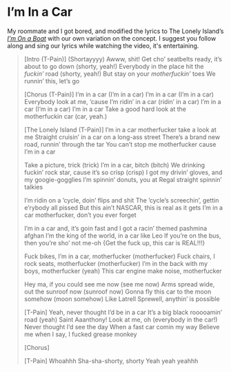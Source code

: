 I’m In a Car
============

My roommate and I got bored, and modified the lyrics to The Lonely Island’s
[*I’m On a Boat*][video] with our own variation on the concept. I suggest you
follow along and sing our lyrics while watching the video, it's entertaining.

 > \[Intro (T-Pain)]
 > (Shortayyyy) Awww, shit!
 > Get cho’ seatbelts ready, it’s about to go down (shorty, yeah!)
 > Everybody in the place hit the *fuckin’* road (shorty, yeah!)
 > But stay on your *motherfuckin’* toes
 > We runnin’ this, let’s go
 > 
 > \[Chorus (T-Pain)]
 > I’m in a car (I’m in a car)
 > I’m in a car (I’m in a car)
 > Everybody look at me, ’cause I’m ridin’ in a car (ridin’ in a car)
 > I’m in a car (I’m in a car)
 > I’m in a car
 > Take a good hard look at the motherfuckin car (car, yeah.)
 > 
 > \[The Lonely Island (T-Pain)]
 > I’m in a car motherfucker take a look at me
 > Straight cruisin’ in a car on a long-ass street
 > There’s a brand new road, runnin’ through the tar
 > You can’t stop me motherfucker cause I’m in a car
 > 
 > Take a picture, trick (trick) I’m in a car, bitch (bitch)
 > We drinking fuckin’ rock star, cause it’s so crisp (crisp)
 > I got my drivin’ gloves, and my googie-gogglies
 > I’m spinnin’ donuts, you at Regal straight spinnin’ talkies
 > 
 > I’m ridin on a ’cycle, doin’ flips and shit
 > The ’cycle’s screechin’, gettin e’rybody all pissed
 > But this ain’t NASCAR, this is real as it gets
 > I’m in a car motherfucker, don’t you ever forget
 > 
 > I’m in a car and, it’s goin fast and
 > I got a racin’ themed pashmina afghan
 > I’m the king of the world, in a car like Leo
 > If you’re on the bus, then you’re sho’ not me-oh
 > {Get the fuck up, this car is REAL!!!}
 > 
 > Fuck bikes, I’m in a car, motherfucker (motherfucker)
 > Fuck chairs, I rock seats, motherfucker (motherfucker)
 > I’m in the back with my boys, motherfucker (yeah)
 > This car engine make noise, motherfucker
 > 
 > Hey ma, if you could see me now (see me now)
 > Arms spread wide, out the sunroof now (sunroof now)
 > Gonna fly this car to the moon somehow (moon somehow)
 > Like Latrell Sprewell, anythin’ is possible
 > 
 > \[T-Pain]
 > Yeah, never thought I’d be in a car
 > It’s a big black rooooamin’ road (yeah)
 > Saint Aaanthony! Look at me, oh (everybody in the car!)
 > Never thought I’d see the day
 > When a fast car comin my way
 > Believe me when I say, I fucked grease monkey
 > 
 > \[Chorus]
 > 
 > \[T-Pain]
 > Whoahhh
 > Sha-sha-shorty, shorty
 > Yeah yeah yeahhh

  [video]: <http://www.youtube.com/watch?v=R7yfISlGLNU#t=0m25s>
    "I’m On A Boat (ft. T-Pain) - Album Version - on Youtube"
